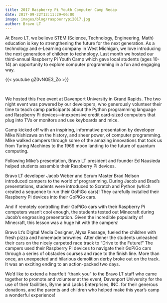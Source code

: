 ```yaml
---
title: 2017 Raspberry Pi Youth Computer Camp Recap
date: 2017-09-22T12:11:29+06:00
image: images/blog/raspberrypi2017.jpg
author: Bravo LT
---
```

At Bravo LT, we believe STEM (Science, Technology, Engineering, Math) education is key to strengthening the future for the next generation. As a technology and e-Learning company in West Michigan, we love introducing the next generation of children to technology. Last month we hosted our third-annual Raspberry Pi Youth Camp which gave local students (ages 10-14) an opportunity to explore computer programming in a fun and engaging way.

{{< youtube gZ0vNGE3_Zo >}}

</br>

We hosted this free event at Davenport University in Grand Rapids. The two night event was powered by our developers, who generously volunteer their time to teach camp participants about the Python programming language and Raspberry Pi devices—inexpensive credit card-sized computers that plug into TVs or monitors and use keyboards and mice.

Camp kicked off with an inspiring, informative presentation by developer Mike Nishizawa on the history, and sheer power, of computer programming. Mike walked campers through some of the amazing innovations that took us from Turing Machines to the 1969 moon landing to the future of quantum computing.

Following Mike’s presentation, Bravo LT president and founder Ed Nausieda helped students assemble their Raspberry Pi devices.

Bravo LT developer Jacob Weber and Scrum Master Brad Nelson introduced campers to the world of programming. During Jacob and Brad’s presentations, students were introduced to Scratch and Python  (which created a sequence to run their GoPiGo cars)! They carefully installed their Raspberry Pi devices into their GoPiGo cars.

And if remotely controlling their GoPiGo cars with their Raspberry Pi computers wasn’t cool enough, the students tested out Minecraft during Jacob’s engrossing presentation. Given the incredible popularity of Minecraft, this lesson was a huge hit with the campers!

Bravo Lt’s Digital Media Designer, Alysa Passage, fueled the children with fresh pizza and homemade brownies. After dinner the students unleashed their cars on the nicely carpeted race track to “Drive to the Future!” The campers used their Raspberry Pi devices to navigate their GoPiGo cars through a series of obstacles courses and race to the finish line.  More than once, an unexpected and hilarious demolition derby broke out on the track. It was an exciting ending to an action-packed two days.

We’d like to extend a heartfelt “thank you” to the Bravo LT staff who came together to promote and volunteer at the event, Davenport University for the use of their facilities, Byrne and Lacks Enterprises, INC. for their generous donations, and the parents and children who helped make this year’s camp a wonderful experience!
